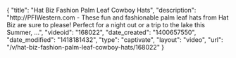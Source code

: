 {
    "title": "Hat Biz Fashion Palm Leaf Cowboy Hats",
    "description": "http:\/\/PFIWestern.com - These fun and fashionable palm leaf hats from Hat Biz are sure to please! Perfect for a night out or a trip to the lake this Summer, ...",
    "videoid": "168022",
    "date_created": "1400657550",
    "date_modified": "1418181432",
    "type": "captivate",
    "layout": "video",
    "url": "\/v\/hat-biz-fashion-palm-leaf-cowboy-hats\/168022"
}
